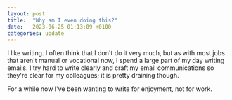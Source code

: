 ```yaml
---
layout: post
title:  "Why am I even doing this?"
date:   2023-06-25 01:13:09 +0100
categories: update
---
```

I like writing. I often think that I don't do it very much, but as with most jobs that aren't manual or vocational now, I spend a large part of my day writing emails. I try hard to write clearly and craft my email communications so they're clear for my colleagues; it is pretty draining though.

For a while now I've been wanting to write for enjoyment, not for work. 